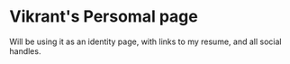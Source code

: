 # Vikrant's Persomal page

Will be using it as an identity page, with links to my resume, and all social handles.
